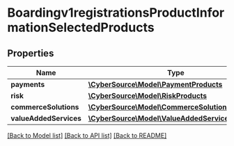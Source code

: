 # Boardingv1registrationsProductInformationSelectedProducts

## Properties
Name | Type | Description | Notes
------------ | ------------- | ------------- | -------------
**payments** | [**\CyberSource\Model\PaymentProducts**](PaymentProducts.md) |  | [optional] 
**risk** | [**\CyberSource\Model\RiskProducts**](RiskProducts.md) |  | [optional] 
**commerceSolutions** | [**\CyberSource\Model\CommerceSolutionsProducts**](CommerceSolutionsProducts.md) |  | [optional] 
**valueAddedServices** | [**\CyberSource\Model\ValueAddedServicesProducts**](ValueAddedServicesProducts.md) |  | [optional] 

[[Back to Model list]](../README.md#documentation-for-models) [[Back to API list]](../README.md#documentation-for-api-endpoints) [[Back to README]](../README.md)


